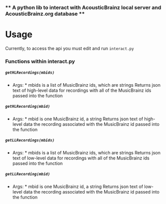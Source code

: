 ### ** A python lib to interact with AcousticBrainz local server and AcousticBrainz.org database **

# Usage
Currently, to access the api you must edit and run `interact.py`

### Functions within interact.py

##### `getHLRecordings(mbids)`
* Args: * mbids is a list of MusicBrainz ids, which are strings
Returns json text of high-level data for recordings with all of the MusicBrainz ids passed into the function

##### `getHLRecording(mbid)`
* Args: * mbid is one MusicBrainz id, a string
Returns json text of high-level data the recording associated with the MusicBrainz id passed into the function

##### `getLLRecordings(mbids)`
* Args: * mbids is a list of MusicBrainz ids, which are strings
Returns json text of low-level data for recordings with all of the MusicBrainz ids passed into the function

##### `getLLRecording(mbid)`
* Args: * mbid is one MusicBrainz id, a string
Returns json text of low-level data the recording associated with the MusicBrainz id passed into the function
